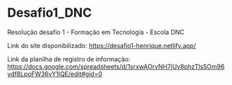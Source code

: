 # Desafio1_DNC
Resolução desafio 1 - Formação em Tecnologia - Escola DNC

Link do site disponibilizado: https://desafio1-henrique.netlify.app/

Link da planilha de registro de informação: https://docs.google.com/spreadsheets/d/1srxwAOrvNH7jUv8phzTls5Om96ydf8LpoFW36vY1IQE/edit#gid=0